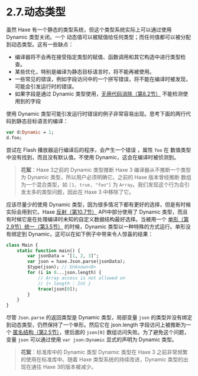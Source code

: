 # 2.7.动态类型

虽然 Haxe 有一个静态的类型系统，但这个类型系统实际上可以通过使用 Dynamic 类型关闭。一个 动态值可以被赋值给任何类型；而任何值都可以被分配到动态类型。这有一些缺点：

- 编译器将不会再在接受指定类型的赋值、函数调用和其它构造中进行类型检查。
- 某些优化，特别是编译为静态目标语言时，将不能再被使用。
- 一些常见的错误，例如字段访问中的一个拼写错误，将不能在编译时被发现，可能会引发运行时的错误。
- 如果字段是通过 Dynamic 类型使用，[无用代码消除（第8.2节）](http:///#) 不能检测使用到的字段

使用 Dynamic 类型可能引发运行时错误的例子非常容易出现。思考下面的两行代码到静态目标语言的编译：

```haxe
var d:Dynamic = 1; 
d.foo;
```

尝试在 Flash 播放器运行编译后的程序，会产生一个错误 ，属性 `foo` 在 数值类型中没有找到，而且没有默认值。不使用 Dynamic，这会在编译时被侦测到。

> **花絮**：Haxe 3之前的 Dynamic 类型推断
>  Haxe 3 编译器从不推断一个类型为 Dynamic 类型，所以用户必须明确它。之前的 Haxe 版本曾经推断 数组为一个混合类型，如 `[1, true, "foo"]` 为 `Array`。我们发现这个行为会引发太多的类型问题，因此在 Haxe 3 中移除了它。

应该尽量少的使用 Dynamic 类型，因为很多情况下都有更好的选择，但是有时候实际会用到它。Haxe [反射（第10.7节）](http:///#) API中部分使用了 Dynamic 类型，而且有时候它是在处理编译时未知的自定义数据结构最好选择。当被用一个 [单形（第2.9节）](http:///#)[统一（第3.5节）](http:///#) 的时候，Dynamic 类型以一种特殊的方式运行。单形没有绑定到 Dynamic，这可以在如下例子中带来令人惊喜的结果：

```haxe
class Main { 
    static function main() { 
        var jsonData = ’[1, 2, 3]’; 
        var json = haxe.Json.parse(jsonData); 
        $type(json); // Unknown<0> 
        for (i in 0...json.length) { 
            // Array access is not allowed on 
            // {+ length : Int } 
            trace(json[0]); 
        }
    }
} 
```

尽管 `Json.parse` 的返回类型是 Dynamic 类型，局部变量 `json` 的类型并没有绑定到动态类型，仍然保持了一个单形。然后它在 json.length 字段访问上被推断为一个 [匿名结构（第2.5节）](http:///#)，使后面的 `json[0]` 数组访问失败。为了避免这个问题，变量 `json` 可以通过使用 `var json:Dynamic` 显式的声明为 Dynamic 类型。

> **花絮**：标准库中的 Dynamic 类型
>  Dynamic 类型在 Haxe 3 之前非常频繁的使用在标准库中。随着 Haxe 类型系统的持续改进，Dynamic 类型的出现在通往 Haxe 3的版本被减少。